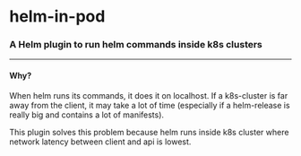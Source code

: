 # helm-in-pod

### A Helm plugin to run helm commands inside k8s clusters

---

#### Why?

When helm runs its commands, it does it on localhost. If a k8s-cluster is far away from the client, it may take a lot of time (especially if a helm-release is really big and contains a lot of manifests).

This plugin solves this problem because helm runs inside k8s cluster where network latency between client and api is lowest.

